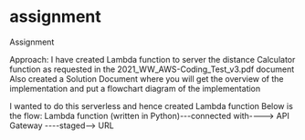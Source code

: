 # assignment
Assignment

Approach:
I have created Lambda function to server the distance Calculator function as requested in the 2021_WW_AWS-Coding_Test_v3.pdf document 
Also created a Solution Document where you will get the overview of the implementation and put a flowchart diagram of the implementation

I wanted to do this serverless and hence created Lambda function
Below is the flow:
Lambda function (written in Python)---connected with----> API Gateway ----staged--> URL
